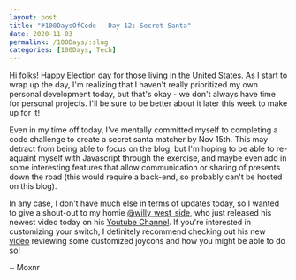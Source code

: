 ```yaml
---
layout: post
title: "#100DaysOfCode - Day 12: Secret Santa"
date: 2020-11-03
permalink: /100Days/:slug
categories: [100Days, Tech]
---
```


Hi folks! Happy Election day for those living in the United States. As I start to wrap up the day, I'm realizing that I haven't really prioritized my own personal development today, but that's okay - we don't always have time for personal projects. I'll be sure to be better about it later this week to make up for it!

Even in my time off today, I've mentally committed myself to completing a code challenge to create a secret santa matcher by Nov 15th. This may detract from being able to focus on the blog, but I'm hoping to be able to re-aquaint myself with Javascript through the exercise, and maybe even add in some interesting features that allow communication or sharing of presents down the road (this would require a back-end, so probably can't be hosted on this blog).

In any case, I don't have much else in terms of updates today, so I wanted to give a shout-out to my homie [@willy_west_side](https://twitter.com/willy_west_side), who just released his newest video today on his [Youtube Channel](https://youtube.com/willywestside). If you're interested in customizing your switch, I definitely recommend checking out his new [video](https://www.youtube.com/watch?v=ooAAcyrvkGQ) reviewing some customized joycons and how you might be able to do so!

~ Moxnr
